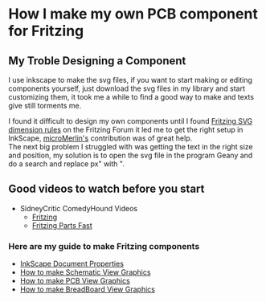 # How I make my own PCB component for Fritzing

## My Troble Designing a Component

I use inkscape to make the svg files, if you want to start making or editing components yourself, just download the svg files in my library and start customizing them, it took me a while to find a good way to make and texts give still torments me.  

I found it difficult to design my own components until I found [Fritzing SVG dimension rules](https://forum.fritzing.org/t/fritzing-svg-dimension-rules/10719) on the Fritzing Forum it led me to get the right setup in InkScape, [microMerlin's](https://forum.fritzing.org/u/microMerlin) contribution was of great help.  
The next big problem I struggled with was getting the text in the right size and position, my solution is to open the svg file in the program Geany and do a search and replace px" with ".

## Good videos to watch before you start

* SidneyCritic ComedyHound Videos
  * [Fritzing](https://www.youtube.com/playlist?list=PLMkg9_AB9FZ9PggkzTS1MoHHN40Q2LW1Y "SidneyCritic ComedyHound")
  * [Fritzing Parts Fast](https://www.youtube.com/playlist?list=PLMkg9_AB9FZ-iJm_JIie2F8_M1DReYU0C "SidneyCritic ComedyHound")

### Here are my guide to make Fritzing components

* [InkScape Document Properties](./InkScapeDocumentProperties.md)
* [How to make Schematic View Graphics](./HowtoMakeSchematicViewGraphics.md)
* [How to make PCB View Graphics](./HowtoMakePCBViewGraphics.md)
* [How to make BreadBoard View Graphics](./HowtoMakeBreadBoardViewGraphics.md)
